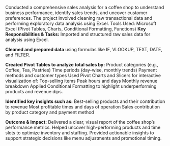 Conducted a comprehensive sales analysis for a coffee shop to understand business performance, identify sales trends, and uncover customer preferences. The project involved cleaning raw transactional data and performing exploratory data analysis using Excel.
Tools Used: Microsoft Excel (Pivot Tables, Charts, Conditional Formatting, Functions)
**Key Responsibilities & Tasks:**
Imported and structured raw sales data for analysis using Excel.

**Cleaned and prepared data** using formulas like IF, VLOOKUP, TEXT, DATE, and FILTER.

**Created Pivot Tables to analyze total sales by:**
Product categories (e.g., Coffee, Tea, Pastries)
Time periods (day-wise, monthly trends)
Payment methods and customer types
Used Pivot Charts and Slicers for interactive visualization of:
Top-selling items
Peak hours and days
Monthly revenue breakdown
Applied Conditional Formatting to highlight underperforming products and revenue dips.

**Identified key insights such as:**
Best-selling products and their contribution to revenue
Most profitable times and days of operation
Sales contribution by product category and payment method

**Outcome & Impact:**
Delivered a clear, visual report of the coffee shop’s performance metrics.
Helped uncover high-performing products and time slots to optimize inventory and staffing.
Provided actionable insights to support strategic decisions like menu adjustments and promotional timing.
